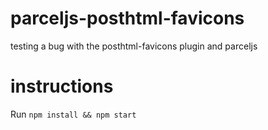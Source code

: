 # parceljs-posthtml-favicons
testing a bug with the posthtml-favicons plugin and parceljs

# instructions

Run `npm install && npm start`